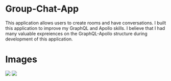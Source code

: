 # Group-Chat-App
This application allows users to create rooms and have conversations. I built this application to improve my GraphQL and Apollo skills. I believe that I had many valuable expreiences on the GraphQL-Apollo structure during development of this application.

# Images

<img src="https://user-images.githubusercontent.com/56139934/115691910-c4445d00-a35e-11eb-911a-47f1329e4e35.PNG"  > 
<img src="https://user-images.githubusercontent.com/56139934/115691969-d3c3a600-a35e-11eb-98e9-ca4441ec04d4.png" > 

